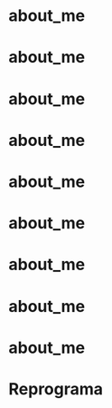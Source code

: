 # about_me
# about_me
# about_me
# about_me
# about_me
# about_me
# about_me
# about_me
# about_me
# Reprograma
